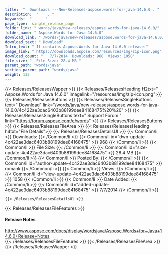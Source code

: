```yaml
---
title:  "  Downloads ---New-Releases-aspose.words-for-java-14.6.0 . " 
description:  "    . " 
keywords:  "    . " 
page_type:  single_release_page
folder_link: " words/java/new-releases/aspose.words-for-java-14.6.0/"
folder_name: " Aspose.Words for Java 14.6.0"
download_link: " /words/java/new-releases/aspose.words-for-java-14.6.0/4c422ae3dac6403b88199dee84168475"
download_text: " Download"
Intro_text: " It contains Aspose.Words for Java 14.6.0 release."
image_link: " https://downloads.aspose.com/resources/img/zip-icon.png"
download_count: "   7/7/2014  Downloads: 968  Views: 1058"
file_size: "  File Size: 28.4 MB "
parent_path: "words/java"
section_parent_path: "words/java"
weight: 135 
---
```


{{< Releases/ReleasesWapper >}}
  {{< Releases/ReleasesHeading H2txt=" Aspose.Words for Java 14.6.0" imagelink="/resources/img/zip-icon.png">}}
  {{< Releases/ReleasesButtons >}}
    {{< Releases/ReleasesSingleButtons text=" Download" link="/words/java/new-releases/aspose.words-for-java-14.6.0/4c422ae3dac6403b88199dee84168475%20%20" >}}
    {{< Releases/ReleasesSingleButtons text=" Support Forum " link="https://forum.aspose.com/c/words" >}}
  {{< Releases/ReleasesButtons >}}
  {{< Releases/ReleasesFileArea >}}
    {{< Releases/ReleasesHeading h4txt="File Details">}}
    {{< Releases/ReleasesDetailsUl >}}
            {{< Common/li  >}} Downloads: {{< /Common/li >}} 
      {{< Common/li id="dwn-update-4c422ae3dac6403b88199dee84168475" >}} 968 {{< /Common/li >}} 
      {{< Common/li  >}} File Size: {{< /Common/li >}} 
      {{< Common/li id="size-update-4c422ae3dac6403b88199dee84168475" >}} 28.4 MB {{< /Common/li >}} 
      {{< Common/li  >}} Posted By: {{< /Common/li >}} 
      {{< Common/li id="author-update-4c422ae3dac6403b88199dee84168475" >}} romank {{< /Common/li >}} 
      {{< Common/li  >}} Views: {{< /Common/li >}} 
      {{< Common/li id="view-update-4c422ae3dac6403b88199dee84168475" >}} 1058 {{< /Common/li >}} 
      {{< Common/li  >}} Date Added: {{< /Common/li >}} 
      {{< Common/li id="added-update-4c422ae3dac6403b88199dee84168475" >}} 7/7/2014 {{< /Common/li >}} 

    {{< /Releases/ReleasesDetailsUl >}}

  {{< Releases/ReleasesFileFeatures >}}
      <h4>Release Notes</h4><div><a href="http://www.aspose.com/docs/display/wordsjava/Aspose.Words+for+Java+14.6.0+Release+Notes">http://www.aspose.com/docs/display/wordsjava/Aspose.Words+for+Java+14.6.0+Release+Notes</a></div>
  {{< /Releases/ReleasesFileFeatures >}}
 {{< /Releases/ReleasesFileArea >}}
{{< /Releases/ReleasesWapper >}}


